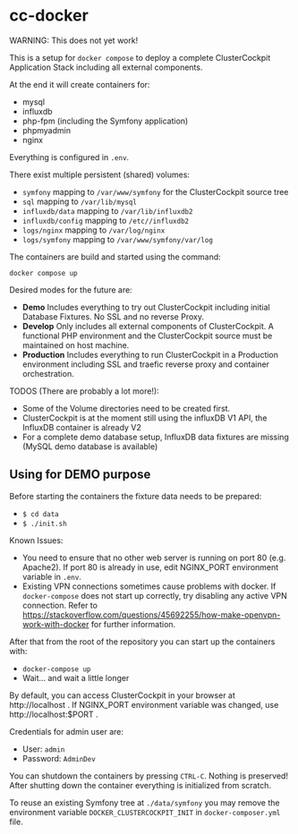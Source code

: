# cc-docker
WARNING: This does not yet work!

This is a setup for `docker compose` to deploy a complete ClusterCockpit Application Stack including all external components.

At the end it will create containers for:
* mysql
* influxdb
* php-fpm (including the Symfony application)
* phpmyadmin
* nginx

Everything is configured in `.env`.

There exist multiple persistent (shared) volumes:
* `symfony` mapping to `/var/www/symfony` for the ClusterCockpit source tree
* `sql` mapping to `/var/lib/mysql`
* `influxdb/data` mapping to `/var/lib/influxdb2`
* `influxdb/config` mapping to `/etc//influxdb2`
* `logs/nginx` mapping to `/var/log/nginx`
* `logs/symfony` mapping to `/var/www/symfony/var/log`

The containers are build and started using the command:
```
docker compose up
```

Desired modes for the future are:

* **Demo** Includes everything to try out ClusterCockpit including initial Database Fixtures. No SSL and no reverse Proxy.
* **Develop** Only includes all external components of ClusterCockpit. A functional PHP environment and the ClusterCockpit source must be maintained on host machine.
* **Production** Includes everything to run ClusterCockpit in a Production environment including SSL and traefic reverse proxy and container orchestration.

TODOS (There are probably a lot more!):
* Some of the Volume directories need to be created first.
* ClusterCockpit is at the moment still using the influxDB V1 API, the InfluxDB container is already V2
* For a complete demo database setup, InfluxDB data fixtures are missing (MySQL demo database is available)

## Using for DEMO purpose

Before starting the containers the fixture data needs to be prepared:
* `$ cd data`
* `$ ./init.sh`

Known Issues:
* You need to ensure that no other web server is running on port 80 (e.g. Apache2). If port 80 is already in use, edit NGINX_PORT environment variable in `.env`.
* Existing VPN connections sometimes cause problems with docker. If `docker-compose` does not start up correctly, try disabling any active VPN connection. Refer to https://stackoverflow.com/questions/45692255/how-make-openvpn-work-with-docker for further information.

After that from the root of the repository you can start up the containers with:
* `docker-compose up`
* Wait... and wait a little longer

By default, you can access ClusterCockpit in your browser at http://localhost . If NGINX_PORT environment variable was changed, use http://localhost:$PORT .

Credentials for admin user are:
* User: `admin`
* Password: `AdminDev`

You can shutdown the containers by pressing `CTRL-C`.
Nothing is preserved! After shutting down the container everything is initialized from scratch.

To reuse an existing Symfony tree at `./data/symfony` you may remove the environment variable `DOCKER_CLUSTERCOCKPIT_INIT` in `docker-composer.yml` file.
